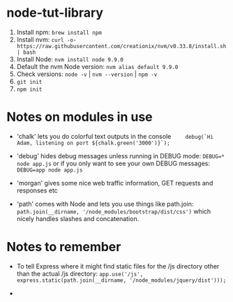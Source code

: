 # node-tut-library
1. Install npm: ```brew install npm```
2. Install nvm: ```curl -o- https://raw.githubusercontent.com/creationix/nvm/v0.33.8/install.sh | bash```
3. Install Node: ```nvm install node 9.9.0```
4. Default the nvm Node version: ```nvm alias default 9.9.0```
5. Check versions: ```node -v``` | ```nvm --version``` | ```npm -v```
6. ```git init```
7. ```npm init``` 

# Notes on modules in use
- 'chalk' lets you do colorful text outputs in the console ```    debug(`Hi Adam, listening on port ${chalk.green('3000')}`);```

- 'debug' hides debug messages unless running in DEBUG mode: ```DEBUG=* node app.js``` or if you only want to see your own DEBUG messages: ```DEBUG=app node app.js```

- 'morgan' gives some nice web traffic information, GET requests and responses etc

- 'path' comes with Node and lets you use things like path.join: ```path.join(__dirname, '/node_modules/bootstrap/dist/css')``` which nicely handles slashes and concatenation.


# Notes to remember
- To tell Express where it might find static files for the /js directory other than the actual /js directory: ```app.use('/js', express.static(path.join(__dirname, '/node_modules/jquery/dist')));```

- 
